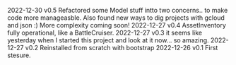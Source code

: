2022-12-30 v0.5 Refactored some Model stuff intto two concerns.. to make code more manageasble. Also found new ways to dig projects with gcloud and json :) More complexity coming soon!
2022-12-27 v0.4 AssetInventory fully operational, like a BattleCruiser.
2022-12-27 v0.3 it seems like yesterday when I started this project and look at it now... so amazing.
2022-12-27 v0.2 Reinstalled from scratch with bootstrap
2022-12-26 v0.1 First stesure.